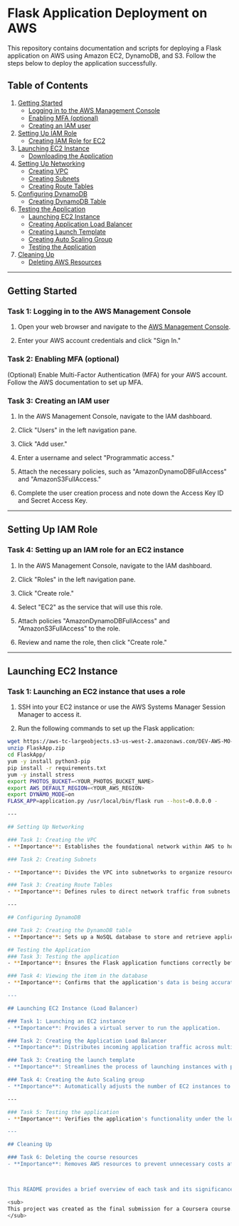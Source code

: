 # Flask Application Deployment on AWS

This repository contains documentation and scripts for deploying a Flask application on AWS using Amazon EC2, DynamoDB, and S3. Follow the steps below to deploy the application successfully.

## Table of Contents
1. [Getting Started](#getting-started)
    - [Logging in to the AWS Management Console](#task-1-logging-in-to-the-aws-management-console)
    - [Enabling MFA (optional)](#task-2-enabling-mfa-optional)
    - [Creating an IAM user](#task-3-creating-an-iam-user)
2. [Setting Up IAM Role](#setting-up-iam-role)
    - [Creating IAM Role for EC2](#task-4-setting-up-an-iam-role-for-an-ec2-instance)
3. [Launching EC2 Instance](#launching-ec2-instance)
    - [Downloading the Application](#task-1-launching-an-ec2-instance-that-uses-a-role)
4. [Setting Up Networking](#setting-up-networking)
    - [Creating VPC](#task-1-creating-the-vpc)
    - [Creating Subnets](#task-2-creating-subnets)
    - [Creating Route Tables](#task-3-creating-route-tables)
5. [Configuring DynamoDB](#configuring-dynamodb)
    - [Creating DynamoDB Table](#task-2-creating-the-dynamodb-table)
6. [Testing the Application](#testing-the-application)
    - [Launching EC2 Instance](#task-1-launching-an-ec2-instance)
    - [Creating Application Load Balancer](#task-2-creating-the-application-load-balancer)
    - [Creating Launch Template](#task-3-creating-the-launch-template)
    - [Creating Auto Scaling Group](#task-4-creating-the-auto-scaling-group)
    - [Testing the Application](#task-5-testing-the-application)
7. [Cleaning Up](#cleaning-up)
    - [Deleting AWS Resources](#task-6-deleting-the-course-resources)

---

## Getting Started

### Task 1: Logging in to the AWS Management Console

1. Open your web browser and navigate to the [AWS Management Console](https://aws.amazon.com/console/).

2. Enter your AWS account credentials and click "Sign In."

### Task 2: Enabling MFA (optional)

(Optional) Enable Multi-Factor Authentication (MFA) for your AWS account. Follow the AWS documentation to set up MFA.

### Task 3: Creating an IAM user

1. In the AWS Management Console, navigate to the IAM dashboard.

2. Click "Users" in the left navigation pane.

3. Click "Add user."

4. Enter a username and select "Programmatic access."

5. Attach the necessary policies, such as "AmazonDynamoDBFullAccess" and "AmazonS3FullAccess."

6. Complete the user creation process and note down the Access Key ID and Secret Access Key.

---

## Setting Up IAM Role

### Task 4: Setting up an IAM role for an EC2 instance

1. In the AWS Management Console, navigate to the IAM dashboard.

2. Click "Roles" in the left navigation pane.

3. Click "Create role."

4. Select "EC2" as the service that will use this role.

5. Attach policies "AmazonDynamoDBFullAccess" and "AmazonS3FullAccess" to the role.

6. Review and name the role, then click "Create role."

---

## Launching EC2 Instance

### Task 1: Launching an EC2 instance that uses a role

1. SSH into your EC2 instance or use the AWS Systems Manager Session Manager to access it.

2. Run the following commands to set up the Flask application:

```bash
wget https://aws-tc-largeobjects.s3-us-west-2.amazonaws.com/DEV-AWS-MO-GCNv2/FlaskApp.zip
unzip FlaskApp.zip
cd FlaskApp/
yum -y install python3-pip
pip install -r requirements.txt
yum -y install stress
export PHOTOS_BUCKET=<YOUR_PHOTOS_BUCKET_NAME>
export AWS_DEFAULT_REGION=<YOUR_AWS_REGION>
export DYNAMO_MODE=on
FLASK_APP=application.py /usr/local/bin/flask run --host=0.0.0.0 -

---

## Setting Up Networking

### Task 1: Creating the VPC
- **Importance**: Establishes the foundational network within AWS to host all resources.

### Task 2: Creating Subnets

- **Importance**: Divides the VPC into subnetworks to organize resources and control traffic flow.

### Task 3: Creating Route Tables
- **Importance**: Defines rules to direct network traffic from subnets for efficient communication.

---

## Configuring DynamoDB

### Task 2: Creating the DynamoDB table
- **Importance**: Sets up a NoSQL database to store and retrieve application data quickly.

## Testing the Application
### Task 3: Testing the application
- **Importance**: Ensures the Flask application functions correctly before deployment.

### Task 4: Viewing the item in the database
- **Importance**: Confirms that the application's data is being accurately stored in DynamoDB.

--- 

## Launching EC2 Instance (Load Balancer)

### Task 1: Launching an EC2 instance
- **Importance**: Provides a virtual server to run the application.

### Task 2: Creating the Application Load Balancer
- **Importance**: Distributes incoming application traffic across multiple targets for better performance.

### Task 3: Creating the launch template
- **Importance**: Streamlines the process of launching instances with predefined configurations.

### Task 4: Creating the Auto Scaling group
- **Importance**: Automatically adjusts the number of EC2 instances to meet the application's demand.

---

### Task 5: Testing the application
- **Importance**: Verifies the application's functionality under the load-balanced environment.

---

## Cleaning Up

### Task 6: Deleting the course resources
- **Importance**: Removes AWS resources to prevent unnecessary costs after the project is completed.



This README provides a brief overview of each task and its significance in the setup and management of AWS resources for your application. It's essential to follow these steps to ensure a scalable, reliable, and cost-effective infrastructure.

<sub>
This project was created as the final submission for a Coursera course. It encompasses a comprehensive AWS infrastructure setup and management, demonstrating the practical application of cloud services in a real-world scenario. Upon successful submission, a Certificate of Completion was awarded.
</sub>






